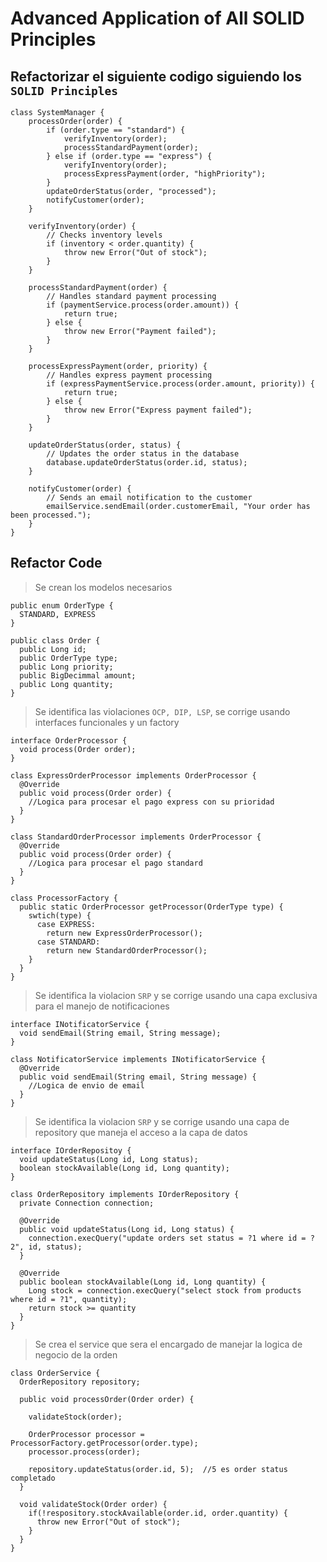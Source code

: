 # Advanced Application of All SOLID Principles

## Refactorizar el siguiente codigo siguiendo los `SOLID Principles`
```
class SystemManager {
    processOrder(order) {
        if (order.type == "standard") {
            verifyInventory(order);
            processStandardPayment(order);
        } else if (order.type == "express") {
            verifyInventory(order);
            processExpressPayment(order, "highPriority");
        }
        updateOrderStatus(order, "processed");
        notifyCustomer(order);
    }
 
    verifyInventory(order) {
        // Checks inventory levels
        if (inventory < order.quantity) {
            throw new Error("Out of stock");
        }
    }
 
    processStandardPayment(order) {
        // Handles standard payment processing
        if (paymentService.process(order.amount)) {
            return true;
        } else {
            throw new Error("Payment failed");
        }
    }
 
    processExpressPayment(order, priority) {
        // Handles express payment processing
        if (expressPaymentService.process(order.amount, priority)) {
            return true;
        } else {
            throw new Error("Express payment failed");
        }
    }
 
    updateOrderStatus(order, status) {
        // Updates the order status in the database
        database.updateOrderStatus(order.id, status);
    }
 
    notifyCustomer(order) {
        // Sends an email notification to the customer
        emailService.sendEmail(order.customerEmail, "Your order has been processed.");
    }
}
```

## Refactor Code

> Se crean los modelos necesarios

```
public enum OrderType {
  STANDARD, EXPRESS
}

public class Order {
  public Long id;
  public OrderType type;
  public Long priority;
  public BigDecimmal amount;
  public Long quantity;
}
```

> Se identifica las violaciones `OCP, DIP, LSP`, se corrige usando interfaces funcionales y un factory

```
interface OrderProcessor {
  void process(Order order);
}

class ExpressOrderProcessor implements OrderProcessor {
  @Override
  public void process(Order order) {
    //Logica para procesar el pago express con su prioridad
  }
}

class StandardOrderProcessor implements OrderProcessor {
  @Override
  public void process(Order order) {
    //Logica para procesar el pago standard
  }
}

class ProcessorFactory {
  public static OrderProcessor getProcessor(OrderType type) {
    swtich(type) {
      case EXPRESS:
        return new ExpressOrderProcessor();
      case STANDARD:
        return new StandardOrderProcessor();
    }
  }
}
```

> Se identifica la violacion `SRP` y se corrige usando una capa exclusiva para el manejo de notificaciones

```
interface INotificatorService {
  void sendEmail(String email, String message);
}

class NotificatorService implements INotificatorService {
  @Override
  public void sendEmail(String email, String message) {
    //Logica de envio de email
  }
}
```

> Se identifica la violacion `SRP` y se corrige usando una capa de repository que maneja el acceso a la capa de datos

```
interface IOrderRepositoy {
  void updateStatus(Long id, Long status);
  boolean stockAvailable(Long id, Long quantity);
}

class OrderRepository implements IOrderRepository {
  private Connection connection;

  @Override
  public void updateStatus(Long id, Long status) {
    connection.execQuery("update orders set status = ?1 where id = ?2", id, status);
  }

  @Override
  public boolean stockAvailable(Long id, Long quantity) {
    Long stock = connection.execQuery("select stock from products where id = ?1", quantity);
    return stock >= quantity
  }
}
```

> Se crea el service que sera el encargado de manejar la logica de negocio de la orden

```
class OrderService {
  OrderRepository repository;

  public void processOrder(Order order) {
    
    validateStock(order);

    OrderProcessor processor = ProcessorFactory.getProcessor(order.type);
    processor.process(order);

    repository.updateStatus(order.id, 5);  //5 es order status completado
  }

  void validateStock(Order order) {
    if(!respository.stockAvailable(order.id, order.quantity) {
      throw new Error("Out of stock");
    }
  }
}
```
